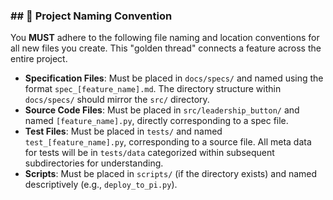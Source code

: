 ### ## 📜 Project Naming Convention

You **MUST** adhere to the following file naming and location conventions for all new files you create. This "golden thread" connects a feature across the entire project.

- **Specification Files**: Must be placed in `docs/specs/` and named using the format `spec_[feature_name].md`. The directory structure within `docs/specs/` should mirror the `src/` directory.
- **Source Code Files**: Must be placed in `src/leadership_button/` and named `[feature_name].py`, directly corresponding to a spec file.
- **Test Files**: Must be placed in `tests/` and named `test_[feature_name].py`, corresponding to a source file. All meta data for tests will be in `tests/data` categorized within subsequent subdirectories for understanding.
- **Scripts**: Must be placed in `scripts/` (if the directory exists) and named descriptively (e.g., `deploy_to_pi.py`).
